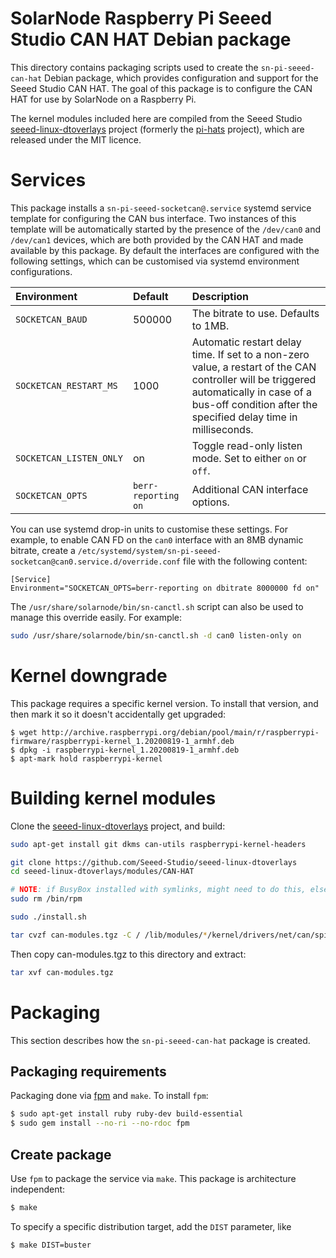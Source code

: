 # SolarNode Raspberry Pi Seeed Studio CAN HAT Debian package

This directory contains packaging scripts used to create the `sn-pi-seeed-can-hat` Debian package,
which provides configuration and support for the Seeed Studio CAN HAT. The goal of this package is
to configure the CAN HAT for use by SolarNode on a Raspberry Pi.

The kernel modules included here are compiled from the Seeed Studio [seeed-linux-dtoverlays][sld]
project (formerly the [pi-hats][pi-hats] project), which are released under the MIT licence.

# Services

This package installs a `sn-pi-seeed-socketcan@.service` systemd service template for configuring
the CAN bus interface. Two instances of this template will be automatically started by the presence
of the `/dev/can0` and `/dev/can1` devices, which are both provided by the CAN HAT and made
available by this package. By default the interfaces are configured with the following settings,
which can be customised via systemd environment configurations.

| Environment | Default | Description |
|:------------|:--------|:------------|
| `SOCKETCAN_BAUD` | 500000 | The bitrate to use. Defaults to 1MB. |
| `SOCKETCAN_RESTART_MS` | 1000 | Automatic restart delay time. If set to a non-zero value, a restart of the CAN controller will be triggered automatically in case of a bus-off condition after the specified delay time in milliseconds. |
| `SOCKETCAN_LISTEN_ONLY` | on | Toggle read-only listen mode. Set to either `on` or `off`. |
| `SOCKETCAN_OPTS` | `berr-reporting on` | Additional CAN interface options. |

You can use systemd drop-in units to customise these settings. For example, to enable CAN FD on the
`can0` interface with an 8MB dynamic bitrate, create a
`/etc/systemd/system/sn-pi-seeed-socketcan@can0.service.d/override.conf` file with the following content:

```
[Service]
Environment="SOCKETCAN_OPTS=berr-reporting on dbitrate 8000000 fd on"
```

The `/usr/share/solarnode/bin/sn-canctl.sh` script can also be used to manage this override
easily. For example:

```sh
sudo /usr/share/solarnode/bin/sn-canctl.sh -d can0 listen-only on
```

# Kernel downgrade

This package requires a specific kernel version. To install that version, and then mark it so it
doesn't accidentally get upgraded:

```
$ wget http://archive.raspberrypi.org/debian/pool/main/r/raspberrypi-firmware/raspberrypi-kernel_1.20200819-1_armhf.deb
$ dpkg -i raspberrypi-kernel_1.20200819-1_armhf.deb
$ apt-mark hold raspberrypi-kernel
```

# Building kernel modules

Clone the [seeed-linux-dtoverlays][sld] project, and build:

```sh
sudo apt-get install git dkms can-utils raspberrypi-kernel-headers

git clone https://github.com/Seeed-Studio/seeed-linux-dtoverlays
cd seeed-linux-dtoverlays/modules/CAN-HAT

# NOTE: if BusyBox installed with symlinks, might need to do this, else dkms freaks:
sudo rm /bin/rpm

sudo ./install.sh

tar cvzf can-modules.tgz -C / /lib/modules/*/kernel/drivers/net/can/spi/mcp25xxfd*.ko /boot/overlays/2xMCP251*.dtbo
```

Then copy can-modules.tgz to this directory and extract:

```sh
tar xvf can-modules.tgz
```

# Packaging

This section describes how the `sn-pi-seeed-can-hat` package is created.

## Packaging requirements

Packaging done via [fpm][fpm] and `make`. To install `fpm`:

```sh
$ sudo apt-get install ruby ruby-dev build-essential
$ sudo gem install --no-ri --no-rdoc fpm
```

## Create package

Use `fpm` to package the service via `make`. This package is architecture independent:

```sh
$ make
```

To specify a specific distribution target, add the `DIST` parameter, like

```sh
$ make DIST=buster
```

[fpm]: https://github.com/jordansissel/fpm
[pi-hats]: https://github.com/Seeed-Studio/pi-hats
[sld]: https://github.com/Seeed-Studio/seeed-linux-dtoverlays